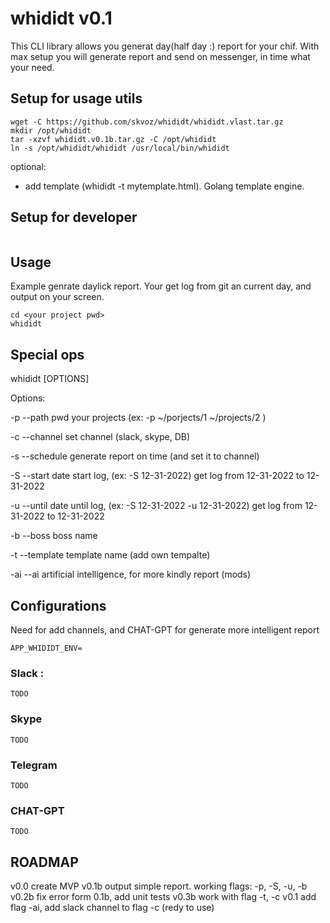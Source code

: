# whididt v0.1
This CLI library allows you generat day(half day :) report for your chif.
With max setup you will generate report and send on messenger, in time what your need.

## Setup for usage utils
```
wget -C https://github.com/skvoz/whididt/whididt.vlast.tar.gz
mkdir /opt/whididt
tar -xzvf whididt.v0.1b.tar.gz -C /opt/whididt
ln -s /opt/whididt/whididt /usr/local/bin/whididt
```
optional:

- add template (whididt -t mytemplate.html). Golang template engine.

## Setup for developer
```

```

## Usage
Example genrate daylick report. Your get log from git an current day, and output on your screen. 
```
cd <your project pwd>
whididt 
```

## Special ops
whididt [OPTIONS] 

Options:

-p --path          pwd your projects (ex: -p ~/porjects/1 ~/projects/2 )

-c --channel       set channel (slack, skype, DB)

-s --schedule      generate report on time (and set it to channel)

-S --start         date start log, (ex: -S 12-31-2022) get log from 12-31-2022 to 12-31-2022

-u --until         date until log,  (ex: -S 12-31-2022 -u 12-31-2022) get log from 12-31-2022 to 12-31-2022

-b --boss          boss name

-t --template      template name (add own tempalte)

-ai --ai           artificial intelligence, for more kindly report (mods)


## Configurations 
Need for add channels, and CHAT-GPT for generate more intelligent report
```
APP_WHIDIDT_ENV=
```

### Slack :
```TODO```

### Skype
```TODO```

### Telegram
```TODO```

### CHAT-GPT
```TODO```


## ROADMAP
v0.0 create MVP
v0.1b output simple report. working flags: -p, -S, -u, -b
v0.2b fix error form 0.1b, add unit tests
v0.3b work with flag -t, -c
v0.1 add flag -ai, add slack channel to flag -c (redy to use)

